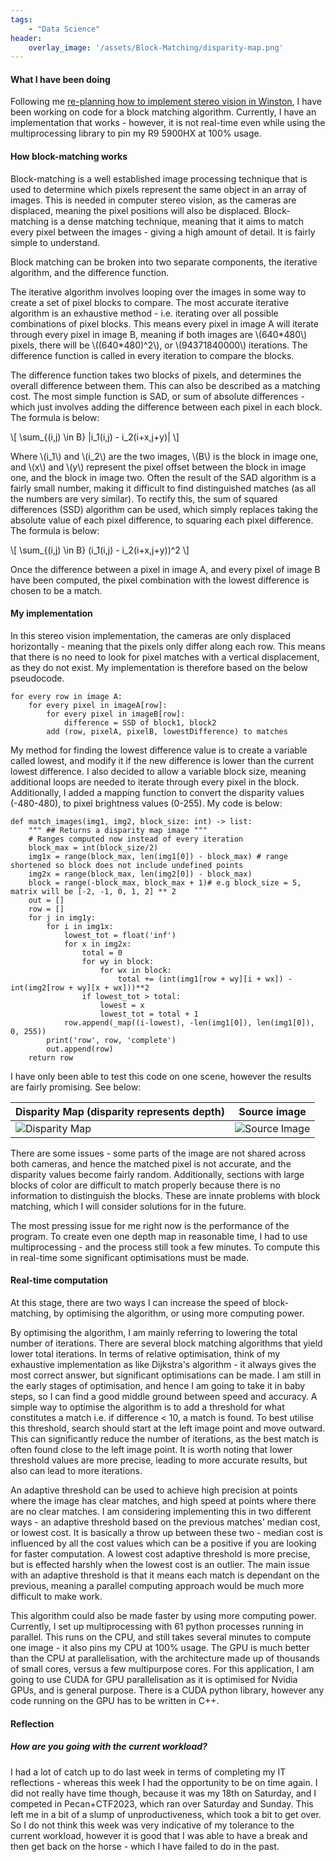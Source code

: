 ```yaml
---
tags:
    - "Data Science"
header:
    overlay_image: '/assets/Block-Matching/disparity-map.png'
---
```


#### What I have been doing

Following me [re-planning how to implement stereo vision in Winston]({{site.url}}/2023/07/31/Rethinking-Stereo-Vision.html), I have been working on code for a block matching algorithm. Currently, I have an implementation that works - however, it is not real-time even while using the multiprocessing library to pin my R9 5900HX at 100% usage.

#### How block-matching works

Block-matching is a well established image processing technique that is used to determine which pixels represent the same object in an array of images. This is needed in computer stereo vision, as the cameras are displaced, meaning the pixel positions will also be displaced. Block-matching is a dense matching technique, meaning that it aims to match every pixel between the images - giving a high amount of detail. It is fairly simple to understand.

Block matching can be broken into two separate components, the iterative algorithm, and the difference function. 

The iterative algorithm involves looping over the images in some way to create a set of pixel blocks to compare. The most accurate iterative algorithm is an exhaustive method - i.e. iterating over all possible combinations of pixel blocks. This means every pixel in image A will iterate through every pixel in image B, meaning if both images are \\(640\*480\\) pixels, there will be \\((640\*480)^2\\), or \\(94371840000\\) iterations. The difference function is called in every iteration to compare the blocks.

The difference function takes two blocks of pixels, and determines the overall difference between them. This can also be described as a matching cost. The most simple function is SAD, or sum of absolute differences - which just involves adding the difference between each pixel in each block. The formula is below:

\\[
    \sum_{(i,j) \in B} |i_1(i,j) - i_2(i+x,j+y)|
\\]

Where \\(i_1\\) and \\(i_2\\) are the two images, \\(B\\) is the block in image one, and \\(x\\) and \\(y\\) represent the pixel offset between the block in image one, and the block in image two. Often the result of the SAD algorithm is a fairly small number, making it difficult to find distinguished matches (as all the numbers are very similar). To rectify this, the sum of squared differences (SSD) algorithm can be used, which simply replaces taking the absolute value of each pixel difference, to squaring each pixel difference. The formula is below:

\\[
    \sum_{(i,j) \in B} (i_1(i,j) - i_2(i+x,j+y))^2
\\]

Once the difference between a pixel in image A, and every pixel of image B have been computed, the pixel combination with the lowest difference is chosen to be a match. 

#### My implementation

In this stereo vision implementation, the cameras are only displaced horizontally - meaning that the pixels only differ along each row. This means that there is no need to look for pixel matches with a vertical displacement, as they do not exist. My implementation is therefore based on the below pseudocode.

<pre><code class="language-plaintext hljs" style="white-space: pre-wrap;">for every row in image A:
    for every pixel in imageA[row]:
        for every pixel in imageB[row]:
            difference = SSD of block1, block2
        add (row, pixelA, pixelB, lowestDifference) to matches
</code></pre>


My method for finding the lowest difference value is to create a variable called lowest, and modify it if the new difference is lower than the current lowest difference. I also decided to allow a variable block size, meaning additional loops are needed to iterate through every pixel in the block. Additionally, I added a mapping function to convert the disparity values (-480-480), to pixel brightness values (0-255). My code is below:

<pre><code class="language-python hljs" style="white-space: pre-wrap;">def match_images(img1, img2, block_size: int) -> list:
    """ ## Returns a disparity map image """
    # Ranges computed now instead of every iteration
    block_max = int(block_size/2)
    img1x = range(block_max, len(img1[0]) - block_max) # range shortened so block does not include undefined points
    img2x = range(block_max, len(img2[0]) - block_max)
    block = range(-block_max, block_max + 1)# e.g block_size = 5, matrix will be [-2, -1, 0, 1, 2] ** 2
    out = []
    row = []
    for j in img1y:
        for i in img1x:
            lowest_tot = float('inf')
            for x in img2x:
                total = 0
                for wy in block:
                    for wx in block:
                        total += (int(img1[row + wy][i + wx]) - int(img2[row + wy][x + wx]))**2
                if lowest_tot > total:
                    lowest = x
                    lowest_tot = total + 1
            row.append(_map((i-lowest), -len(img1[0]), len(img1[0]), 0, 255))
        print('row', row, 'complete')
        out.append(row)
    return row
</code></pre>

I have only been able to test this code on one scene, however the results are fairly promising. See below:

| Disparity Map (disparity represents depth)|Source image|
| --- | --- |
|![Disparity Map]({{site.url}}/assets/Block-Matching/disparity-map.png)|![Source Image]({{site.url}}/assets/Block-Matching/source.png)|

There are some issues - some parts of the image are not shared across both cameras, and hence the matched pixel is not accurate, and the disparity values become fairly random. Additionally, sections with large blocks of color are difficult to match properly because there is no information to distinguish the blocks. These are innate problems with block matching, which I will consider solutions for in the future.

The most pressing issue for me right now is the performance of the program. To create even one depth map in reasonable time, I had to use multiprocessing - and the process still took a few minutes. To compute this in real-time some significant optimisations must be made.

#### Real-time computation

At this stage, there are two ways I can increase the speed of block-matching, by optimising the algorithm, or using more computing power.

By optimising the algorithm, I am mainly referring to lowering the total number of iterations. There are several block matching algorithms that yield lower total iterations. In terms of relative optimisation, think of my exhaustive implementation as like Dijkstra's algorithm - it always gives the most correct answer, but significant optimisations can be made. I am still in the early stages of optimisation, and hence I am going to take it in baby steps, so I can find a good middle ground between speed and accuracy. A simple way to optimise the algorithm is to add a threshold for what constitutes a match i.e. if difference < 10, a match is found. To best utilise this threshold, search should start at the left image point and move outward. This can significantly reduce the number of iterations, as the best match is often found close to the left image point. It is worth noting that lower threshold values are more precise, leading to more accurate results, but also can lead to more iterations. 

An adaptive threshold can be used to achieve high precision at points where the image has clear matches, and high speed at points where there are no clear matches. I am considering implementing this in two different ways - an adaptive threshold based on the previous matches' median cost, or lowest cost. It is basically a throw up between these two - median cost is influenced by all the cost values which can be a positive if you are looking for faster computation. A lowest cost adaptive threshold is more precise, but is effected harshly when the lowest cost is an outlier. The main issue with an adaptive threshold is that it means each match is dependant on the previous, meaning a parallel computing approach would be much more difficult to make work. 

This algorithm could also be made faster by using more computing power. Currently, I set up multiprocessing with 61 python processes running in parallel. This runs on the CPU, and still takes several minutes to compute one image - it also pins my CPU at 100% usage. The GPU is much better than the CPU at parallelisation, with the architecture made up of thousands of small cores, versus a few multipurpose cores. For this application, I am going to use CUDA for GPU parallelisation as it is optimised for Nvidia GPUs, and is general purpose. There is a CUDA python library, however any code running on the GPU has to be written in C++. 

#### Reflection

##### How are you going with the current workload?

I had a lot of catch up to do last week in terms of completing my IT reflections - whereas this week I had the opportunity to be on time again. I did not really have time though, because it was my 18th on Saturday, and I competed in Pecan+CTF2023, which ran over Saturday and Sunday. This left me in a bit of a slump of unproductiveness, which took a bit to get over. So I do not think this week was very indicative of my tolerance to the current workload, however it is good that I was able to have a break and then get back on the horse - which I have failed to do in the past.

